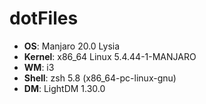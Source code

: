 # dotFiles

- **OS**: Manjaro 20.0 Lysia
- **Kernel**: x86_64 Linux 5.4.44-1-MANJARO
- **WM**: i3
- **Shell**: zsh 5.8 (x86_64-pc-linux-gnu)
- **DM**: LightDM 1.30.0
